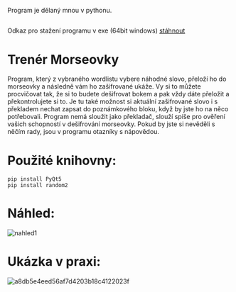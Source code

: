 Program je dělaný mnou v pythonu.

##
Odkaz pro stažení programu v exe (64bit windows) [stáhnout](https://drive.google.com/drive/folders/1nxcTr8DqvpAhoYKTqkKWsOiNOZNd4q4z?usp=sharing)
##

# Trenér Morseovky

Program, který z vybraného wordlistu vybere náhodné slovo, přeloží ho do morseovky a následně vám ho zašifrované ukáže. Vy si to můžete procvičovat tak, že si to budete dešifrovat bokem a pak vždy dáte přeložit a překontrolujete si to. Je tu také možnost si aktuální zašifrované slovo i s překladem nechat zapsat do poznámkového bloku, když by jste ho na něco potřebovali. Program nemá sloužit jako překladač, slouží spíše pro ověření vašich schopností v dešifrování morseovky. Pokud by jste si nevěděli s něčím rady, jsou v programu otazníky s nápovědou.

# Použité knihovny:
```
pip install PyQt5
pip install random2
```

# Náhled:

![nahled1](https://user-images.githubusercontent.com/82058894/143675420-1941cb47-6b8f-4dd2-9e14-76e6d3b3e972.png)


# Ukázka v praxi:

![a8db5e4eed56af7d4203b18c4122023f](https://user-images.githubusercontent.com/82058894/143675520-0ff28fb2-c51d-4a05-b5bc-6ce6efaf8a7d.gif)
